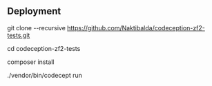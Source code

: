 ## Deployment

git clone --recursive https://github.com/Naktibalda/codeception-zf2-tests.git

cd codeception-zf2-tests

composer install

./vendor/bin/codecept run
